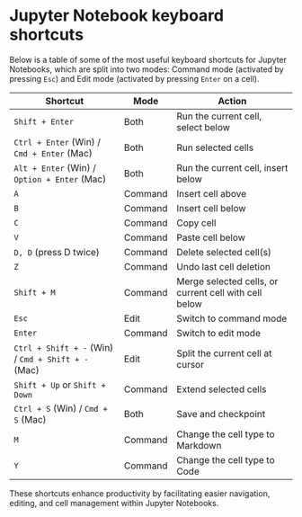 # Jupyter Notebook keyboard shortcuts

Below is a table of some of the most useful keyboard shortcuts for Jupyter Notebooks, which are split into two modes: Command mode (activated by pressing `Esc`) and Edit mode (activated by pressing `Enter` on a cell).

| **Shortcut**                  | **Mode**    | **Action**                                              |
|-------------------------------|-------------|---------------------------------------------------------|
| `Shift + Enter`               | Both        | Run the current cell, select below                      |
| `Ctrl + Enter` (Win) / `Cmd + Enter` (Mac) | Both | Run selected cells                                  |
| `Alt + Enter` (Win) / `Option + Enter` (Mac) | Both | Run the current cell, insert below                    |
| `A`                           | Command     | Insert cell above                                       |
| `B`                           | Command     | Insert cell below                                       |
| `C`                           | Command     | Copy cell                                               |
| `V`                           | Command     | Paste cell below                                        |
| `D, D` (press D twice)        | Command     | Delete selected cell(s)                                 |
| `Z`                           | Command     | Undo last cell deletion                                 |
| `Shift + M`                   | Command     | Merge selected cells, or current cell with cell below   |
| `Esc`                         | Edit        | Switch to command mode                                  |
| `Enter`                       | Command     | Switch to edit mode                                     |
| `Ctrl + Shift + -` (Win) / `Cmd + Shift + -` (Mac) | Edit | Split the current cell at cursor                  |
| `Shift + Up` or `Shift + Down`| Command     | Extend selected cells                                   |
| `Ctrl + S` (Win) / `Cmd + S` (Mac) | Both | Save and checkpoint                                   |
| `M`                           | Command     | Change the cell type to Markdown                        |
| `Y`                           | Command     | Change the cell type to Code                            |

These shortcuts enhance productivity by facilitating easier navigation, editing, and cell management within Jupyter Notebooks.